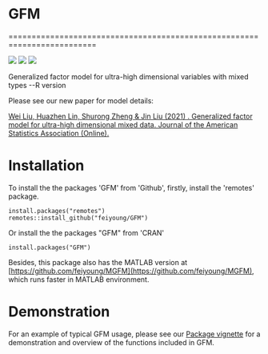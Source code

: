 # GFM
=========================================================================
<!-- badges: start -->

[![](https://www.r-pkg.org/badges/version-ago/GFM)](https://cran.r-project.org/package=GFM)
[![](https://cranlogs.r-pkg.org/badges/GFM?color=orange)](https://cran.r-project.org/package=GFM)
[![](https://cranlogs.r-pkg.org/badges/grand-total/GFM?color=orange)](https://cran.r-project.org/package=GFM)
<!-- badges: end -->

Generalized factor model for ultra-high dimensional variables with mixed types --R version

Please see our new paper for model details:

[Wei Liu, Huazhen Lin, Shurong Zheng & Jin Liu (2021) . Generalized factor model for ultra-high dimensional mixed data. Journal of the American Statistics Association (Online).](https://www.tandfonline.com/doi/abs/10.1080/01621459.2021.1999818?journalCode=uasa20)

# Installation

To install the the packages 'GFM' from 'Github', firstly, install the 'remotes' package.
```{Rmd}
install.packages("remotes")
remotes::install_github("feiyoung/GFM")
```
Or install the the packages "GFM" from 'CRAN'
```{Rmd}
install.packages("GFM")
```

Besides, this package also has the MATLAB version at [https://github.com/feiyoung/MGFM](https://github.com/feiyoung/MGFM), which runs faster in MATLAB environment.

# Demonstration

For an example of typical GFM usage, please see our [Package vignette](https://feiyoung.github.io/GFM/docs/index.html) for a demonstration and overview of the functions included in GFM.
